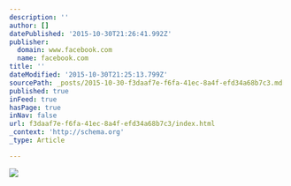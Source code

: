 ```yaml
---
description: ''
author: []
datePublished: '2015-10-30T21:26:41.992Z'
publisher:
  domain: www.facebook.com
  name: facebook.com
title: ''
dateModified: '2015-10-30T21:25:13.799Z'
sourcePath: _posts/2015-10-30-f3daaf7e-f6fa-41ec-8a4f-efd34a68b7c3.md
published: true
inFeed: true
hasPage: true
inNav: false
url: f3daaf7e-f6fa-41ec-8a4f-efd34a68b7c3/index.html
_context: 'http://schema.org'
_type: Article

---
```

![](https://scontent-ord1-1.xx.fbcdn.net/hphotos-xfa1/v/t1.0-9/10423957_1581838738757719_2510501934962202202_n.jpg?oh=640aeb321e2e51ad62df7f8e38a0174d&oe=56CB4962)